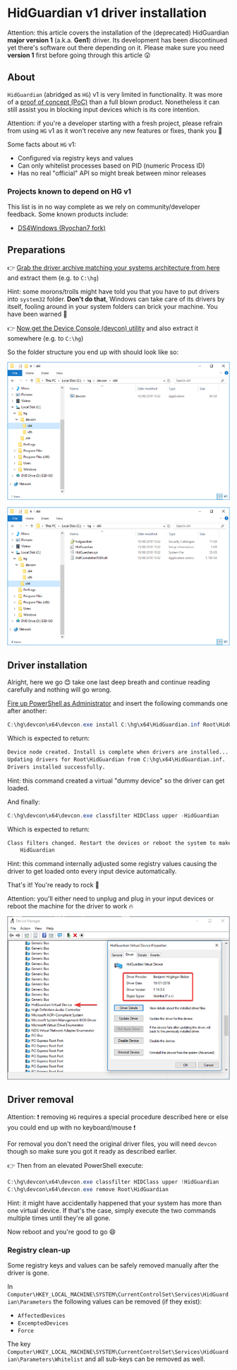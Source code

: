 # HidGuardian v1 driver installation

Attention: this article covers the installation of the (deprecated) HidGuardian **major version 1** (a.k.a. **Gen1**) driver. Its development has been discontinued yet there's software out there depending on it. Please make sure you need **version 1** first before going through this article 😲

## About

`HidGuardian` (abridged as `HG`) v1 is very limited in functionality. It was more of a [proof of concept (PoC)](https://en.wikipedia.org/wiki/Proof_of_concept) than a full blown product. Nonetheless it can still assist you in blocking input devices which is its core intention.

Attention: if you're a developer starting with a fresh project, please refrain from using `HG` v1 as it won't receive any new features or fixes, thank you 🧐

Some facts about `HG` v1:

- Configured via registry keys and values
- Can only whitelist processes based on PID (numeric Process ID)
- Has no real "official" API so might break between minor releases

### Projects known to depend on HG v1

This list is in no way complete as we rely on community/developer feedback. Some known products include:

- [DS4Windows (Ryochan7 fork)](https://github.com/Ryochan7/DS4Windows)

## Preparations

👉 [Grab the driver archive matching your systems architecture from here](https://downloads.vigem.org/projects/HidGuardian/stable/1.14.3.0/windows/) and extract them (e.g. to `C:\hg`)

Hint: some morons/trolls might have told you that you have to put drivers into `system32` folder. **Don't do that**, Windows can take care of its drivers by itself, fooling around in your system folders can brick your machine. You have been warned 👮

👉 [Now get the Device Console (devcon) utility](https://downloads.vigem.org/other/microsoft/devcon.zip) and also extract it somewhere (e.g. to `C:\hg`)

So the folder structure you end up with should look like so:

![vmware_2018-08-15_16-02-58.png](img/vmware_2018-08-15_16-02-58.png)

![2018-08-15_16-04-35.png](img/2018-08-15_16-04-35.png)

## Driver installation

Alright, here we go 😊 take one last deep breath and continue reading carefully and nothing will go wrong.

[Fire up PowerShell as Administrator](https://www.top-password.com/blog/5-ways-to-run-powershell-as-administrator-in-windows-10/) and insert the following commands one after another:

```PowerShell
C:\hg\devcon\x64\devcon.exe install C:\hg\x64\HidGuardian.inf Root\HidGuardian
```

Which is expected to return:

```txt
Device node created. Install is complete when drivers are installed...
Updating drivers for Root\HidGuardian from C:\hg\x64\HidGuardian.inf.
Drivers installed successfully.
```

Hint: this command created a virtual "dummy device" so the driver can get loaded.

And finally:

```PowerShell
C:\hg\devcon\x64\devcon.exe classfilter HIDClass upper -HidGuardian
```

Which is expected to return:

```txt
Class filters changed. Restart the devices or reboot the system to make the change effective.
    HidGuardian
```

Hint: this command internally adjusted some registry values causing the driver to get loaded onto every input device automatically.

That's it! You're ready to rock 🎉

Attention: you'll either need to unplug and plug in your input devices or reboot the machine for the driver to work 🔥

![2018-08-15_16-14-01.png](img/2018-08-15_16-14-01.png)

## Driver removal

Attention: ❗ removing `HG` requires a special procedure described here or else you could end up with no keyboard/mouse ❗

For removal you don't need the original driver files, you will need `devcon` though so make sure you got it ready as described earlier.

👉 Then from an elevated PowerShell execute:

```PowerShell
C:\hg\devcon\x64\devcon.exe classfilter HIDClass upper !HidGuardian
C:\hg\devcon\x64\devcon.exe remove Root\HidGuardian
```

Hint: it might have accidentally happened that your system has more than one virtual device. If that's the case, simply execute the two commands multiple times until they're all gone.

Now reboot and you're good to go 😄

### Registry clean-up

Some registry keys and values can be safely removed manually after the driver is gone.

In `Computer\HKEY_LOCAL_MACHINE\SYSTEM\CurrentControlSet\Services\HidGuardian\Parameters` the following values can be removed (if they exist):

- `AffectedDevices`
- `ExcemptedDevices`
- `Force`

The key `Computer\HKEY_LOCAL_MACHINE\SYSTEM\CurrentControlSet\Services\HidGuardian\Parameters\Whitelist` and all sub-keys can be removed as well.
